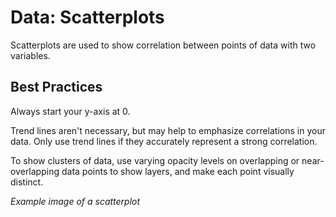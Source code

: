 # Data: Scatterplots

Scatterplots are used to show correlation between points of data with two variables.

## Best Practices

Always start your y-axis at 0. 

Trend lines aren't necessary, but may help to emphasize correlations in your data. Only use trend lines if they accurately represent a strong correlation. 

To show clusters of data, use varying opacity levels on overlapping or near-overlapping data points to show layers, and make each point visually distinct. 

*Example image of a scatterplot* 




